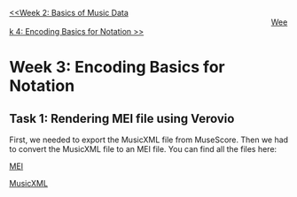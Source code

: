 [<<Week 2: Basics of Music Data](https://github.com/user0disconnect/MCA-2023/blob/9cfa766c9b4392e9e8e82cd3269585fa751e6e7f/Labs/week1.md) $~~~~~~~~~~~~~~~~~~~~~~~~~~~~~~~~~~~~~~~~~~~~~~~~~~~~~~~~~~~~~~~~~~~~~~~~~~~~~~~~~~~~~~~~~~~~~~~~~~~~~~~~~~~~~~~~~~~~~~~~$[Week 4: Encoding Basics for Notation >>](https://github.com/user0disconnect/MCA-2023/blob/ee0a81768de6f4cd35a9a8970071dbb39529568f/week3.md)

# Week 3: Encoding Basics for Notation

## Task 1: Rendering MEI file using Verovio

First, we needed to export the MusicXML file from MuseScore. Then we had to convert the MusicXML file to an MEI file. You can find all the files here: 

[MEI](https://github.com/user0disconnect/MCA-2023/blob/06a998026fb3ce76ebb7854349c69adf39af2698/myfile.mei)

[MusicXML](https://github.com/user0disconnect/MCA-2023/blob/06a998026fb3ce76ebb7854349c69adf39af2698/spiegel_im_spiegel_part.mscz)
